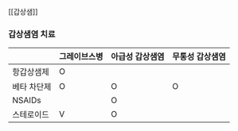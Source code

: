 [[갑상샘]]


### 갑상샘염 치료

|        | 그레이브스병 | 아급성 갑상샘염 | 무통성 갑상샘염 |
| ------ | ------ | -------- | -------- |
| 항갑상샘제  | O      |          |          |
| 베타 차단제 | O      | O        | O        |
| NSAIDs |        | O        |          |
| 스테로이드  | V      | O        |          |

